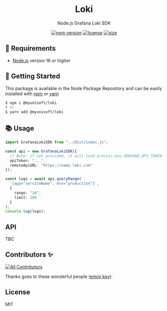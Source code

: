 <p align="center"><h1 align="center">
  Loki
</h1></p>

<p align="center">
  Node.js Grafana Loki SDK
</p>

<p align="center">
    <a href="https://github.com/MyUnisoft/loki"><img src="https://img.shields.io/github/package-json/v/MyUnisoft/loki?style=flat-square" alt="npm version"></a>
    <a href="https://github.com/MyUnisoft/loki"><img src="https://img.shields.io/github/license/MyUnisoft/loki?style=flat-square" alt="license"></a>
    <a href="https://github.com/MyUnisoft/loki"><img src="https://img.shields.io/github/languages/code-size/MyUnisoft/loki?style=flat-square" alt="size"></a>
</p>

## 🚧 Requirements

- [Node.js](https://nodejs.org/en/) version 16 or higher

## 🚀 Getting Started

This package is available in the Node Package Repository and can be easily installed with [npm](https://doc.npmjs.com/getting-started/what-is-npm) or [yarn](https://yarnpkg.com)

```bash
$ npm i @myunisoft/loki
# or
$ yarn add @myunisoft/loki
```

## 📚 Usage

```ts
import GrafanaLokiSDK from "../dist/index.js";

const api = new GrafanaLokiSDK({
  // Note: if not provided, it will load process.env.GRAFANA_API_TOKEN
  apiToken: "...",
  remoteApiURL: "https://name.loki.com"
});

const logs = await api.queryRange(
  `{app="serviceName", env="production"}`,
  {
    range: "1d",
    limit: 200
  }
);
console.log(logs);
```

## API
TBC

## Contributors ✨

<!-- ALL-CONTRIBUTORS-BADGE:START - Do not remove or modify this section -->
[![All Contributors](https://img.shields.io/badge/all_contributors-3-orange.svg?style=flat-square)](#contributors-)
<!-- ALL-CONTRIBUTORS-BADGE:END -->

Thanks goes to these wonderful people ([emoji key](https://allcontributors.org/docs/en/emoji-key)):

<!-- ALL-CONTRIBUTORS-LIST:START - Do not remove or modify this section -->
<!-- prettier-ignore-start -->
<!-- markdownlint-disable -->


<!-- markdownlint-restore -->
<!-- prettier-ignore-end -->

<!-- ALL-CONTRIBUTORS-LIST:END -->

## License
MIT
